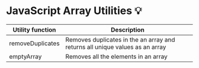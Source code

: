 # JavaScript Array Utilities 💡

| Utility function | Description                                                                  |
| ---------------- | ---------------------------------------------------------------------------- |
| removeDuplicates | Removes duplicates in the an array and returns all unique values as an array |
| emptyArray       | Removes all the elements in an array                                         |
